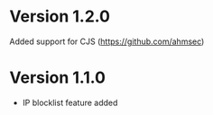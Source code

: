 # Version 1.2.0

Added support for CJS (https://github.com/ahmsec)

# Version 1.1.0

- IP blocklist feature added